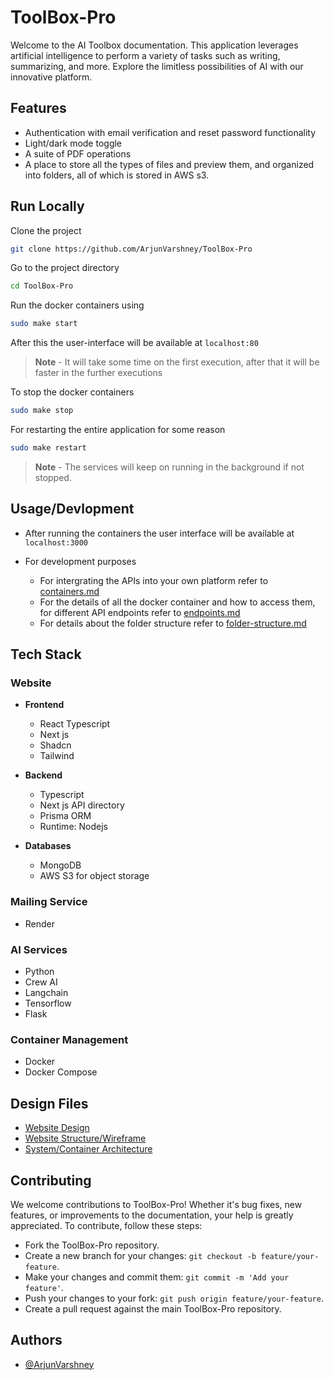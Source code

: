 # ToolBox-Pro

Welcome to the AI Toolbox documentation. This application leverages artificial intelligence to perform a variety of tasks such as writing, summarizing, and more. Explore the limitless possibilities of AI with our innovative platform.

## Features

-  Authentication with email verification and reset password functionality
-  Light/dark mode toggle
-  A suite of PDF operations
-  A place to store all the types of files and preview them, and organized into folders, all of which is stored in AWS s3.

## Run Locally

Clone the project

```bash
git clone https://github.com/ArjunVarshney/ToolBox-Pro
```

Go to the project directory

```bash
cd ToolBox-Pro
```

Run the docker containers using

```bash
sudo make start
```

After this the user-interface will be available at `localhost:80`

> **Note** - It will take some time on the first execution, after that it will be faster in the further executions

To stop the docker containers

```sh
sudo make stop
```

For restarting the entire application for some reason

```sh
sudo make restart
```

> **Note** - The services will keep on running in the background if not stopped.

## Usage/Devlopment

-  After running the containers the user interface will be available at `localhost:3000`

-  For development purposes
   -  For intergrating the APIs into your own platform refer to [containers.md](containers.md)
   -  For the details of all the docker container and how to access them, for different API endpoints refer to [endpoints.md](endpoints.md)
   -  For details about the folder structure refer to [folder-structure.md](folder-structure.md)

## Tech Stack

### Website

-  **Frontend**

   -  React Typescript
   -  Next js
   -  Shadcn
   -  Tailwind

-  **Backend**

   -  Typescript
   -  Next js API directory
   -  Prisma ORM
   -  Runtime: Nodejs

-  **Databases**

   -  MongoDB
   -  AWS S3 for object storage

### Mailing Service

-  Render

### AI Services

-  Python
-  Crew AI
-  Langchain
-  Tensorflow
-  Flask

### Container Management

-  Docker
-  Docker Compose

## Design Files

-  [Website Design](https://www.figma.com/design/1hm45NVNMcuKniUwSHISCV/Website-design?t=ndumJaSboTAXFyfU-1)
-  [Website Structure/Wireframe](https://www.figma.com/board/xvXAsd96d45asun7f8uck1/Website-structure?t=ndumJaSboTAXFyfU-1)
-  [System/Container Architecture](https://www.figma.com/board/uA8KmhESL016Et3Tunqyg2/Container-Architecture?t=ndumJaSboTAXFyfU-1)

## Contributing

We welcome contributions to ToolBox-Pro! Whether it's bug fixes, new features, or improvements to the documentation, your help is greatly appreciated. To contribute, follow these steps:

-  Fork the ToolBox-Pro repository.
-  Create a new branch for your changes: `git checkout -b feature/your-feature`.
-  Make your changes and commit them: `git commit -m 'Add your feature'`.
-  Push your changes to your fork: `git push origin feature/your-feature`.
-  Create a pull request against the main ToolBox-Pro repository.

## Authors

-  [@ArjunVarshney](https://github.com/ArjunVarshney)
